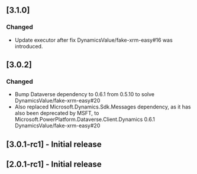 
## [3.1.0]

### Changed

- Update executor after fix DynamicsValue/fake-xrm-easy#16 was introduced.

## [3.0.2]
### Changed

- Bump Dataverse dependency to 0.6.1 from 0.5.10 to solve DynamicsValue/fake-xrm-easy#20
- Also replaced Microsoft.Dynamics.Sdk.Messages dependency, as it has also been deprecated by MSFT, to Microsoft.PowerPlatform.Dataverse.Client.Dynamics 0.6.1 DynamicsValue/fake-xrm-easy#20


## [3.0.1-rc1] - Initial release

## [2.0.1-rc1] - Initial release